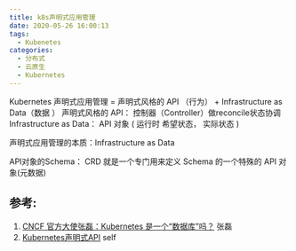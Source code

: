 ```yaml
---
title: k8s声明式应用管理
date: 2020-05-26 16:00:13
tags:
  - Kubenetes
categories:
  - 分布式 
  - 云原生
  - Kubernetes 
---
```


<p></p>
<!-- more -->


Kubernetes 声明式应用管理 =  声明式风格的 API （行为） + Infrastructure as Data（数据 ）
声明式风格的 API： 控制器（Controller）做reconcile状态协调 
Infrastructure as Data：   API 对象 ( 运行时 希望状态， 实际状态 )

声明式应用管理的本质：Infrastructure as Data

API对象的Schema： CRD 就是一个专门用来定义 Schema 的一个特殊的 API 对象(元数据)

## 参考:
1. [CNCF 官方大使张磊：Kubernetes 是一个“数据库”吗？](https://mp.weixin.qq.com/s/gcCmnB2mlqPeSOawgwV98A) 张磊
2. [Kubernetes声明式API](../../../../2019/08/29/k8sDeclarativeAPI/) self

